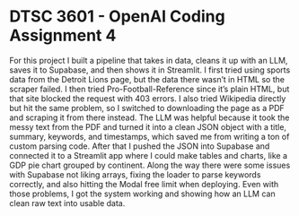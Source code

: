 # DTSC 3601 - OpenAI Coding Assignment 4

For this project I built a pipeline that takes in data, cleans it up with an LLM, saves it to Supabase, and then shows it in Streamlit. I first tried using sports data from the Detroit Lions page, but the data there wasn’t in HTML so the scraper failed. I then tried Pro-Football-Reference since it’s plain HTML, but that site blocked the request with 403 errors. I also tried Wikipedia directly but hit the same problem, so I switched to downloading the page as a PDF and scraping it from there instead. The LLM was helpful because it took the messy text from the PDF and turned it into a clean JSON object with a title, summary, keywords, and timestamps, which saved me from writing a ton of custom parsing code. After that I pushed the JSON into Supabase and connected it to a Streamlit app where I could make tables and charts, like a GDP pie chart grouped by continent. Along the way there were some issues with Supabase not liking arrays, fixing the loader to parse keywords correctly, and also hitting the Modal free limit when deploying. Even with those problems, I got the system working and showing how an LLM can clean raw text into usable data.

